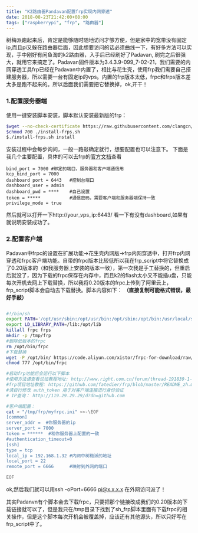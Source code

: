 ```yaml
---
title: "K2路由器Pandavan配置frp实现内网穿透"
date: 2018-08-23T21:42:00+08:00
tags: ["raspberrypi", "frp", "路由器"]
---
```


树梅派跑起来后，肯定是能够随时随地访问才够方便，但是家中的宽带没有固定ip,而且pi又躲在路由器后面，因此想要访问的话必须曲线一下，有好多方法可以实现，手中刚好有闲鱼淘的k2路由器，入手后已经刷好了Padavan,
刷完之后很强大，就用它来搞定了。Padavan固件版本为3.4.3.9-099_7-02-21，我们需要的内网穿透工具frp已经在Padavan中内置了，相比与花生壳，使用frp我们需要自己搭建服务器，所以需要一台有固定ip的vps。内置的frp版本太低，frpc和frps版本差太多是跑不起来的。所以后面我们需要把它替换掉，ok,开干！
### 1.配置服务器端
使用一键安装脚本安装，脚本默认安装最新版的frp：

```bash   
$wget --no-check-certificate https://raw.githubusercontent.com/clangcn/onekey-install-shell/master/frps/install-frps.sh -O ./install-frps.sh
$chmod 700 ./install-frps.sh
$./install-frps.sh install
```   
安装过程中会每步询问，一般一路敲确定就行，想要配置也可以注意下。
下面是我几个主要配置，具体的可以去frp的[官方文档](https://github.com/fatedier/frp/blob/master/README.md)查看
   
    bind_port = 7000 #绑定的端口，服务器和客户端通信用
    kcp_bind_port = 7000
    dashboard port = 6443   #控制台端口
    dashboard_user = admin 
    dashboard_pwd = ****    #自己设置
    token = *****           #通信密码，需要客户端和服务器端保持一致
    privilege_mode = true
    
然后就可以打开一下http://your_vps_ip:6443/ 看一下有没有dashboard,如果有就说明安装成功了。

### 2.配置客户端
Padavan中frpc的设置在扩展功能->花生壳内网版->frp内网穿透中，打开frp内网穿透和frpc客户端功能。自带的frpc版本比较低所以我在frp_script中将它替换成了0.20版本的（和我服务器上安装的版本一致），第一次我是手工替换的，但重启后就没了，因为下载的frpc保存在内存中，而且k2的flash太小又不能插u盘，只能每次开机去网上下载替换，所以我将0.20版本的frpc上传到了阿里云上，frp_script脚本会自动去下载替换。脚本内容如下：
**（直接复制可能格式错误，最好手敲）**
```bash   

#!/bin/sh
export PATH='/opt/usr/sbin:/opt/usr/bin:/opt/sbin:/opt/bin:/usr/local/sbin:/usr/sbin:/usr/bin:/sbin:/bin'
export LD_LIBRARY_PATH=/lib:/opt/lib
killall frpc frps
mkdir -p /tmp/frp
#删除低版本的frpc
rm /opt/bin/frpc
#下载替换
wget -P /opt/bin/ https://code.aliyun.com/xistor/frpc-for-download/raw/master/frpc && chmod 777 /opt/bin/frpc
chmod 777 /opt/bin/frpc

#启动frp功能后会运行以下脚本
#使用方法请查看论坛教程地址: http://www.right.com.cn/forum/thread-191839-1-1.html
#frp项目地址教程: https://github.com/fatedier/frp/blob/master/README_zh.md
#请自行修改 auth_token 用于对客户端连接进行身份验证
# IP查询： http://119.29.29.29/d?dn=github.com

#客户端配置：
cat > "/tmp/frp/myfrpc.ini" <<-\EOF
[common]
server_addr =  #你服务器的ip
server_port = 7000
token = ******  #和你服务器上配置的一致
#authentication_timeout=0
[ssh]
type = tcp
local_ip = 192.168.1.32 #内网中树梅派的地址
local_port = 22
remote_port = 6666      #映射到外网的端口

EOF
```

ok,然后我们就可以用ssh -oPort=6666 pi@x.x.x.x 在外网访问派了！

其实Padanvn有个脚本会去下载frpc，只要把那个链接改成我们的0.20版本的下载链接就可以了，但是我只在/tmp目录下找到了sh_frp脚本里面有下载frpc的相关操作，但是这个脚本每次开机会被覆盖掉，应该还有其他源头，所以只好写在frp_script中了。
